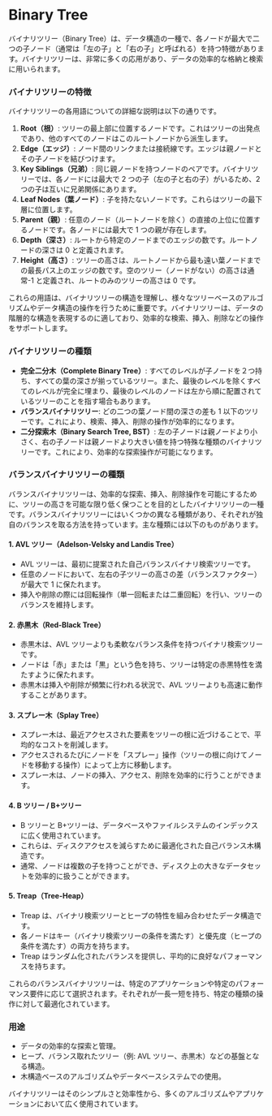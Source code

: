 # Binary Tree

バイナリツリー（Binary Tree）は、データ構造の一種で、各ノードが最大で二つの子ノード（通常は「左の子」と「右の子」と呼ばれる）を持つ特徴があります。バイナリツリーは、非常に多くの応用があり、データの効率的な格納と検索に用いられます。

### バイナリツリーの特徴

バイナリツリーの各用語についての詳細な説明は以下の通りです。

1. **Root（根）**:
   ツリーの最上部に位置するノードです。これはツリーの出発点であり、他のすべてのノードはこのルートノードから派生します。
2. **Edge（エッジ）**:
   ノード間のリンクまたは接続線です。エッジは親ノードとその子ノードを結びつけます。
3. **Key Siblings（兄弟）**:
   同じ親ノードを持つノードのペアです。バイナリツリーでは、各ノードには最大で 2 つの子（左の子と右の子）がいるため、2 つの子は互いに兄弟関係にあります。
4. **Leaf Nodes（葉ノード）**:
   子を持たないノードです。これらはツリーの最下層に位置します。
5. **Parent（親）**:
   任意のノード（ルートノードを除く）の直接の上位に位置するノードです。各ノードには最大で 1 つの親が存在します。
6. **Depth（深さ）**:
   ルートから特定のノードまでのエッジの数です。ルートノードの深さは 0 と定義されます。
7. **Height（高さ）**:
   ツリーの高さは、ルートノードから最も遠い葉ノードまでの最長パス上のエッジの数です。空のツリー（ノードがない）の高さは通常-1 と定義され、ルートのみのツリーの高さは 0 です。

これらの用語は、バイナリツリーの構造を理解し、様々なツリーベースのアルゴリズムやデータ構造の操作を行うために重要です。バイナリツリーは、データの階層的な構造を表現するのに適しており、効率的な検索、挿入、削除などの操作をサポートします。

### バイナリツリーの種類

- **完全二分木（Complete Binary Tree）**:
  すべてのレベルが子ノードを２つ持ち、すべての葉の深さが揃っているツリー。また、最後のレベルを除くすべてのレベルが完全に埋まり、最後のレベルのノードは左から順に配置されているツリーのことを指す場合もあります。
- **バランスバイナリツリー**:
  どの二つの葉ノード間の深さの差も 1 以下のツリーです。これにより、検索、挿入、削除の操作が効率的になります。
- **二分探索木（Binary Search Tree, BST）**:
  左の子ノードは親ノードより小さく、右の子ノードは親ノードより大きい値を持つ特殊な種類のバイナリツリーです。これにより、効率的な探索操作が可能になります。

### **バランスバイナリツリー**の種類

バランスバイナリツリーは、効率的な探索、挿入、削除操作を可能にするために、ツリーの高さを可能な限り低く保つことを目的としたバイナリツリーの一種です。バランスバイナリツリーにはいくつかの異なる種類があり、それぞれが独自のバランスを取る方法を持っています。主な種類には以下のものがあります。

#### 1. AVL ツリー（Adelson-Velsky and Landis Tree）

- AVL ツリーは、最初に提案された自己バランスバイナリ検索ツリーです。
- 任意のノードにおいて、左右の子ツリーの高さの差（バランスファクター）が最大で 1 に保たれます。
- 挿入や削除の際には回転操作（単一回転または二重回転）を行い、ツリーのバランスを維持します。

#### 2. 赤黒木（Red-Black Tree）

- 赤黒木は、AVL ツリーよりも柔軟なバランス条件を持つバイナリ検索ツリーです。
- ノードは「赤」または「黒」という色を持ち、ツリーは特定の赤黒特性を満たすように保たれます。
- 赤黒木は挿入や削除が頻繁に行われる状況で、AVL ツリーよりも高速に動作することがあります。

#### 3. スプレー木（Splay Tree）

- スプレー木は、最近アクセスされた要素をツリーの根に近づけることで、平均的なコストを削減します。
- アクセスされるたびにノードを「スプレー」操作（ツリーの根に向けてノードを移動する操作）によって上方に移動します。
- スプレー木は、ノードの挿入、アクセス、削除を効率的に行うことができます。

#### 4. B ツリー / B+ツリー

- B ツリーと B+ツリーは、データベースやファイルシステムのインデックスに広く使用されています。
- これらは、ディスクアクセスを減らすために最適化された自己バランス木構造です。
- 通常、ノードは複数の子を持つことができ、ディスク上の大きなデータセットを効率的に扱うことができます。

#### 5. Treap（Tree-Heap）

- Treap は、バイナリ検索ツリーとヒープの特性を組み合わせたデータ構造です。
- 各ノードはキー（バイナリ検索ツリーの条件を満たす）と優先度（ヒープの条件を満たす）の両方を持ちます。
- Treap はランダム化されたバランスを提供し、平均的に良好なパフォーマンスを持ちます。

これらのバランスバイナリツリーは、特定のアプリケーションや特定のパフォーマンス要件に応じて選択されます。それぞれが一長一短を持ち、特定の種類の操作に対して最適化されています。

### 用途

- データの効率的な探索と管理。
- ヒープ、バランス取れたツリー（例: AVL ツリー、赤黒木）などの基盤となる構造。
- 木構造ベースのアルゴリズムやデータベースシステムでの使用。

バイナリツリーはそのシンプルさと効率性から、多くのアルゴリズムやアプリケーションにおいて広く使用されています。
